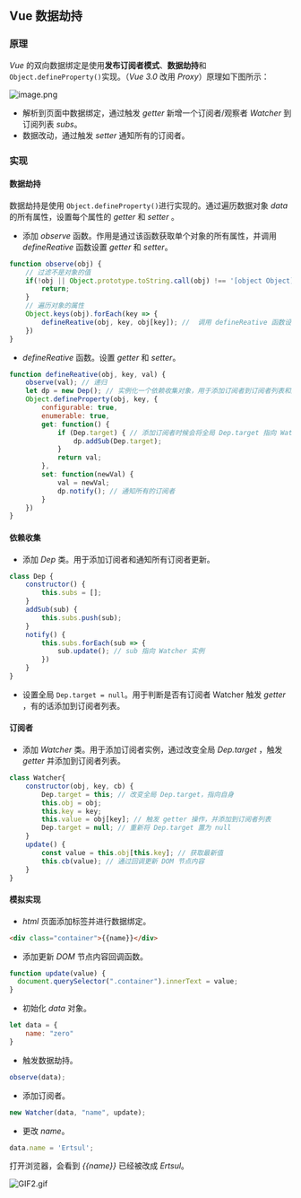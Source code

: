 ## Vue 数据劫持

### 原理

 *Vue* 的双向数据绑定是使用**发布订阅者模式**、**数据劫持**和`Object.defineProperty()`实现。（*Vue 3.0* 改用 *Proxy*）原理如下图所示：

![image.png](https://upload-images.jianshu.io/upload_images/659084-587c891bf6c3f81e.png?imageMogr2/auto-orient/strip%7CimageView2/2/w/1240)

- 解析到页面中数据绑定，通过触发 *getter* 新增一个订阅者/观察者 *Watcher* 到订阅列表 *subs*。
- 数据改动，通过触发 *setter* 通知所有的订阅者。 

### 实现

#### 数据劫持

数据劫持是使用 `Object.defineProperty()`进行实现的。通过遍历数据对象 *data* 的所有属性，设置每个属性的 *getter* 和 *setter* 。

- 添加 *observe* 函数。作用是通过该函数获取单个对象的所有属性，并调用 *defineReative* 函数设置 *getter* 和 *setter*。

```javascript
function observe(obj) {
    // 过滤不是对象的值
    if(!obj || Object.prototype.toString.call(obj) !== '[object Object]') {
    	return;   
    }
    // 遍历对象的属性
    Object.keys(obj).forEach(key => {
        defineReative(obj, key, obj[key]); //  调用 defineReative 函数设置 getter 和 setter
    })
}
```

- *defineReative* 函数。设置  *getter* 和 *setter*。

```javascript
function defineReative(obj, key, val) {
    observe(val); // 递归
    let dp = new Dep(); // 实例化一个依赖收集对象，用于添加订阅者到订阅者列表和通知订阅者更新
    Object.defineProperty(obj, key, {
        configurable: true,
        enumerable: true,
        get: function() {
            if (Dep.target) { // 添加订阅者时候会将全局 Dep.target 指向 Watcher 自己，会触发 getter
                dp.addSub(Dep.target);
            }
            return val;
        },
        set: function(newVal) {
            val = newVal;
            dp.notify(); // 通知所有的订阅者
        }
    })
}
```

#### 依赖收集

- 添加 *Dep* 类。用于添加订阅者和通知所有订阅者更新。

```javascript
class Dep {
    constructor() {
        this.subs = [];
    }
    addSub(sub) {
        this.subs.push(sub);
    }
    notify() {
        this.subs.forEach(sub => {
            sub.update(); // sub 指向 Watcher 实例
        })
    }
}
```

- 设置全局 `Dep.target = null`。用于判断是否有订阅者 Watcher 触发 *getter* ，有的话添加到订阅者列表。

#### 订阅者

- 添加 *Watcher* 类。用于添加订阅者实例，通过改变全局 *Dep.target* ，触发 *getter* 并添加到订阅者列表。  

```javascript
class Watcher{
    constructor(obj, key, cb) {
        Dep.target = this; // 改变全局 Dep.target，指向自身
        this.obj = obj;
        this.key = key;
        this.value = obj[key]; // 触发 getter 操作，并添加到订阅者列表
        Dep.target = null; // 重新将 Dep.target 置为 null
    }
    update() {
        const value = this.obj[this.key]; // 获取最新值
        this.cb(value); // 通过回调更新 DOM 节点内容
    }
}
```

#### 模拟实现

- *html* 页面添加标签并进行数据绑定。

```html
<div class="container">{{name}}</div>
```

- 添加更新 *DOM* 节点内容回调函数。

```javascript
function update(value) {
  document.querySelector(".container").innerText = value;
}
```

- 初始化 *data* 对象。

```javascript
let data = {
	name: "zero"
}
```

- 触发数据劫持。

```javascript
observe(data);
```

- 添加订阅者。

```javascript
new Watcher(data, "name", update);
```

- 更改 *name*。

```javascript
data.name = 'Ertsul';
```

打开浏览器，会看到 *{{name}}* 已经被改成 *Ertsul*。

![GIF2.gif](https://upload-images.jianshu.io/upload_images/659084-1c971d01c5af3b86.gif?imageMogr2/auto-orient/strip)


































